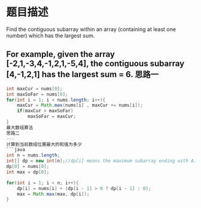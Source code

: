 题目描述
===
Find the contiguous subarray within an array (containing at least one number) which has the largest sum.

For example, given the array [-2,1,-3,4,-1,2,1,-5,4],
the contiguous subarray [4,-1,2,1] has the largest sum = 6.
思路一
---
```java
int maxCur = nums[0];
int maxSoFar = nums[0];
for(int i = 1; i < nums.length; i++){
	maxCur = Math.max(nums[i] , maxCur += nums[i]);
	if(maxCur > maxSoFar)
		maxSoFar = maxCur;
}
最大数组算法
思路二
---
计算到当前数组位置最大的和值为多少
```java
int n = nums.length;
int[] dp = new int[n];//dp[i] means the maximum subarray ending with A[i];
dp[0] = nums[0];
int max = dp[0];

for(int i = 1; i < n; i++){
	dp[i] = nums[i] + (dp[i - 1] > 0 ? dp[i - 1] : 0);
	max = Math.max(max, dp[i]);
}
        
